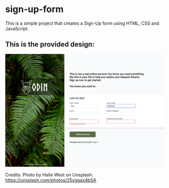 # sign-up-form

This is a simple project that creates a Sign-Up form using HTML, CSS and JavaScript.

## This is the provided design:
![design](./img/sign-up-form.png)

Credits: Photo by Halie West on Unsplash: https://unsplash.com/photos/25xggax4bSA
  
